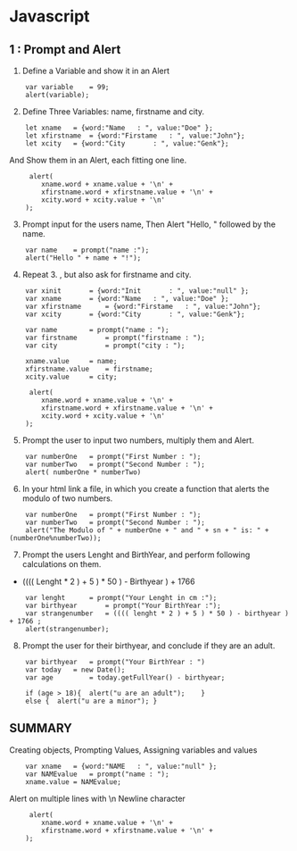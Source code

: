 # Javascript
## 1 : Prompt and Alert
1. Define a Variable and show it in an Alert
```
	var variable 	= 99;
	alert(variable);
```
2. Define Three Variables: name, firstname and city.
```
	let xname 	= {word:"Name 	: ", value:"Doe" };
	let xfirstname 	= {word:"Firstame 	: ", value:"John"};
	let xcity 	= {word:"City 		: ", value:"Genk"};
```
And Show them in an Alert, each fitting one line.
```
 	 alert(
		xname.word + xname.value + '\n' +
		xfirstname.word + xfirstname.value + '\n' +
		xcity.word + xcity.value + '\n'
  	);
```
3. Prompt input for the users name, Then Alert "Hello, " followed by the name.
```
	var name	= prompt("name :");
	alert("Hello " + name + "!");
```
4. Repeat 3. , but also ask for firstname and city.
```
	var xinit 		= {word:"Init 		: ", value:"null" };
	var xname 		= {word:"Νame 	: ", value:"Doe" };
	var xfirstname 		= {word:"Firstame 	: ", value:"John"};
	var xcity 		= {word:"City 		: ", value:"Genk"};

	var name 		= prompt("name : ");
	var firstname 		= prompt("firstname : ");
	var city 			= prompt("city : ");

	xname.value		= name;
	xfirstname.value	= firstname;
	xcity.value		= city;
```
```
 	 alert(
		xname.word + xname.value + '\n' +
		xfirstname.word + xfirstname.value + '\n' +
		xcity.word + xcity.value + '\n'
  	);
```

5. Prompt the user to input two numbers, multiply them and Alert.
```
	var numberOne 	= prompt("First Number : ");
	var numberTwo 	= prompt("Second Number : ");
	alert( numberOne * numberTwo)
```
6. In your html link a file,  in which you create a function that alerts the modulo of two numbers.
```
  	var numberOne	= prompt("First Number : ");
  	var numberTwo	= prompt("Second Number : ");
  	alert("The Modulo of " + numberOne + " and " + sn + " is: " + (numberOne%numberTwo));
```
7. Prompt the users Lenght and BirthYear, and perform following calculations on them.
* (((( Lenght * 2 ) + 5 ) * 50 ) - Birthyear ) + 1766
```
	var lenght 		= prompt("Your Lenght in cm :");
	var birthyear 		= prompt("Your BirthYear :");
	var strangenumber	= (((( lenght * 2 ) + 5 ) * 50 ) - birthyear ) + 1766 ;
	alert(strangenumber);
```
8. Prompt the user for their birthyear, and conclude if they are an adult.
```
	var birthyear 	= prompt("Your BirthYear : ")
	var today 	= new Date();
	var age 		= today.getFullYear() - birthyear;

	if (age > 18){	alert("u are an adult");	}
	else {	alert("u are a minor");	}
```
## SUMMARY
Creating objects, Prompting Values, Assigning variables and values
```
  	var xname 	= {word:"NAME	: ", value:"null" };
	var NAMEvalue	= prompt("name : ");
	xname.value	= NAMEvalue;
```
Alert on multiple lines with \n Newline character
```
 	 alert(
		xname.word + xname.value + '\n' +
		xfirstname.word + xfirstname.value + '\n' +
  	);
```
